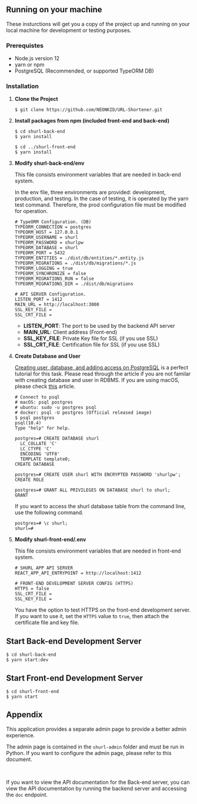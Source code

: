 ## Running on your machine

These insturctions will get you a copy of the project up and running on your local machine for development or testing purposes.



### Prerequistes

* Node.js version 12
* yarn or npm
* PostgreSQL (Recommended, or supported TypeORM DB)



### Installation

1. **Clone the Project**

   ```
   $ git clone https://github.com/NEONKID/URL-Shortener.git
   ```

2. **Install packages from npm (included front-end and back-end)**

   ```
   $ cd shurl-back-end
   $ yarn install
   
   $ cd ../shurl-front-end
   $ yarn install
   ```

3. **Modify shurl-back-end/env**

   This file consists environment variables that are needed in back-end system.

   In the env file, three environments are provided: development, production, and testing. In the case of testing, it is operated by the yarn test command. Therefore, the prod configuration file must be modified for operation.

   ```
   # TypeORM Configuration. (DB)
   TYPEORM_CONNECTION = postgres
   TYPEORM_HOST = 127.0.0.1
   TYPEORM_USERNAME = shurl
   TYPEORM_PASSWORD = shurlpw
   TYPEORM_DATABASE = shurl
   TYPEORM_PORT = 5432
   TYPEORM_ENTITIES = ./dist/db/entities/*.entity.js
   TYPEORM_MIGRATIONS = ./dist/db/migrations/*.js
   TYPEORM_LOGGING = true
   TYPEORM_SYNCHRONIZE = false
   TYPEORM_MIGRATIONS_RUN = false
   TYPEORM_MIGRATIONS_DIR = ./dist/db/migrations
   
   # API SERVER Configuration.
   LISTEN_PORT = 1412
   MAIN_URL = http://localhost:3000
   SSL_KEY_FILE =
   SSL_CRT_FILE =
   ```

   * **LISTEN_PORT**: The port to be used by the backend API server
   * **MAIN_URL**: Client address (Front-end)
   * **SSL_KEY_FILE**: Private Key file for SSL (if you use SSL)
   * **SSL_CRT_FILE**: Certification file for SSL (if you use SSL)

4. **Create Database and User**

   [Creating user, database, and adding access on PostgreSQL](https://medium.com/coding-blocks/creating-user-database-and-adding-access-on-postgresql-8bfcd2f4a91e) is a perfect tutorial for this task. Please read through the article if you are not familar with creating database and user in RDBMS. If you are using macOS, please check [this](https://www.codementor.io/engineerapart/getting-started-with-postgresql-on-mac-osx-are8jcopb) article.

   ```
   # Connect to psql
   # macOS: psql postgres
   # ubuntu: sudo -u postgres psql
   # docker: psql -U postgres (Official released image)
   $ psql postgres
   psql(10.4)
   Type "help" for help.
   
   postgres=# CREATE DATABASE shurl
     LC_COLLATE 'C'
     LC_CTYPE 'C'
     ENCODING 'UTF8'
     TEMPLATE template0;
   CREATE DATABASE
   
   postgres=# CREATE USER shurl WITH ENCRYPTED PASSWORD 'shurlpw';
   CREATE ROLE
   
   postgres=# GRANT ALL PRIVILEGES ON DATABASE shurl to shurl;
   GRANT
   ```

   If you want to access the shurl database table from the command line, use the following command.

   ```
   postgres=# \c shurl;
   shurl=#
   ```

5. **Modify shurl-front-end/.env**

   This file consists environment variables that are needed in front-end system.

   ```
   # SHURL APP API SERVER
   REACT_APP_API_ENTRYPOINT = http://localhost:1412
   
   # FRONT-END DEVELOPMENT SERVER CONFIG (HTTPS)
   HTTPS = false
   SSL_CRT_FILE =
   SSL_KEY_FILE =
   ```

   You have the option to test HTTPS on the front-end development server. If you want to use it, set the ```HTTPS``` value to ```true```, then attach the certificate file and key file.



## Start Back-end Development Server

```
$ cd shurl-back-end
$ yarn start:dev
```



## Start Front-end Development Server

```
$ cd shurl-front-end
$ yarn start
```



## Appendix

This application provides a separate admin page to provide a better admin experience.

The admin page is contained in the ```shurl-admin``` folder and must be run in Python. If you want to configure the admin page, please refer to this document.

<br />

If you want to view the API documentation for the Back-end server, you can view the API documentation by running the backend server and accessing the ```doc``` endpoint.